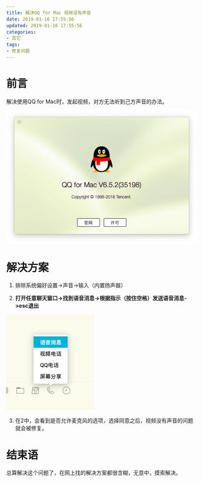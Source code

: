 ```yaml
---
title: 解决QQ for Mac 视频没有声音
date: 2019-01-16 17:55:56
updated: 2019-01-16 17:55:56
categories:
- 其它
tags:
- 修复问题
---
```

# 前言
解决使用QQ for Mac时，发起视频，对方无法听到己方声音的办法。

![qq版本截图](https://raw.githubusercontent.com/zhongqin0820/zhongqin0820.github.io/source-articles/source/images/%E5%B1%8F%E5%B9%95%E5%BF%AB%E7%85%A7%202019-01-16%2017.57.15.png)

<!-- more -->
# 解决方案
1. 排除系统偏好设置->声音->输入（内置扬声器）

2. **打开任意聊天窗口->找到语音消息->根据指示（按住空格）发送语音消息->esc退出**

![语音消息](https://raw.githubusercontent.com/zhongqin0820/zhongqin0820.github.io/source-articles/source/images/%E5%B1%8F%E5%B9%95%E5%BF%AB%E7%85%A7%202019-01-16%2017.58.20.png)

3. 在2中，会看到是否允许麦克风的选项，选择同意之后，视频没有声音的问题就会被修复。

# 结束语
总算解决这个问题了，在网上找的解决方案都很含糊，无意中，摸索解决。